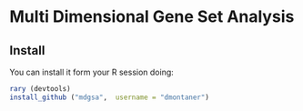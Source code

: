 Multi Dimensional Gene Set Analysis
===================================



Install
-------

You can install it form your R session doing:

```r
rary (devtools)
install_github ("mdgsa",  username = "dmontaner")
```
